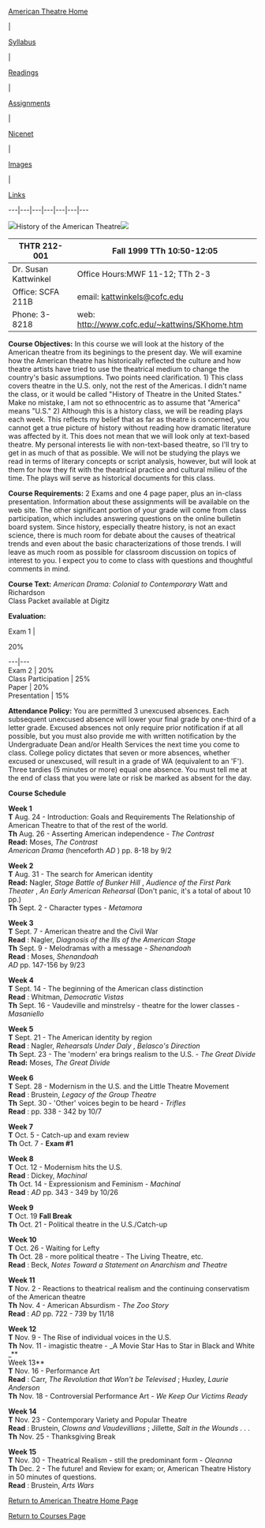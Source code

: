 [American Theatre Home](AmerThea.htm)

|

[Syllabus](AmerTheasyll.htm)

|

[Readings](AmerTheareading.htm)

|

[Assignments](AmerTheaassign.htm)

|

[Nicenet](http://www.nicenet.org)

|

[Images](AmerTheaimages.htm)

|

[Links](AmerThealinks.htm)  
  
---|---|---|---|---|---|---  
  


![](images/usa0b.gif)History of the American Theatre![](images/usa0b.gif)

THTR 212-001 | Fall 1999 TTh 10:50-12:05  
---|---  
Dr. Susan Kattwinkel | Office Hours:MWF 11-12; TTh 2-3  
Office: SCFA 211B | email: kattwinkels@cofc.edu  
Phone: 3-8218 | web: http://www.cofc.edu/~kattwins/SKhome.htm  
  
**Course Objectives:** In this course we will look at the history of the
American theatre from its beginings to the present day. We will examine how
the American theatre has historically reflected the culture and how theatre
artists have tried to use the theatrical medium to change the country's basic
assumptions. Two points need clarification. 1) This class covers theatre in
the U.S. only, not the rest of the Americas. I didn't name the class, or it
would be called  "History of Theatre in the United States." Make no mistake, I
am not so ethnocentric as to assume that "America" means "U.S." 2) Although
this is a history class, we will be reading plays each week. This reflects my
belief that as far as theatre is concerned, you cannot get a true picture of
history without reading how dramatic literature was affected by it. This does
not mean that we will look only at text-based theatre. My personal interests
lie with non-text-based theatre, so I'll try to get in as much of that as
possible. We will not be studying the plays we read in terms of literary
concepts or script analysis, however, but will look at them for how they fit
with the theatrical practice and cultural milieu of the time. The plays will
serve as historical documents for this class.  
  
**Course Requirements:** 2 Exams and one 4 page paper, plus an in-class
presentation. Information about these assignments will be available on the web
site. The other significant portion of your grade will come from class
participation, which includes answering questions on the online bulletin board
system. Since history, especially theatre history, is not an exact science,
there is much room for debate about the causes of theatrical trends and even
about the basic characterizations of those trends. I will leave as much room
as possible for classroom discussion on topics of interest to you. I expect
you to come to class with questions and thoughtful comments in mind.  
  
**Course Text:** _American Drama: Colonial to Contemporary_ Watt and
Richardson  
Class Packet available at Digitz  

  
**Evaluation:**

Exam 1 |

20%  
  
---|---  
Exam 2 | 20%  
Class Participation | 25%  
Paper | 20%  
Presentation | 15%  
  








**Attendance Policy:** You are permitted 3 unexcused absences. Each subsequent
unexcused absence will lower your final grade by one-third of a letter grade.
Excused absences not only require prior notification if at all possible, but
you must also provide me with written notification by the Undergraduate Dean
and/or Health Services the next time you come to class. College policy
dictates that seven or more absences, whether excused or unexcused, will
result in a grade of WA (equivalent to an 'F'). Three tardies (5 minutes or
more) equal one absence. You must tell me at the end of class that you were
late or risk be marked as absent for the day.  
  
**Course Schedule**

**Week 1**  
**T** Aug. 24 - Introduction: Goals and Requirements The Relationship of
American Theatre to that of the rest of the world.  
**Th** Aug. 26 - Asserting American independence - _The Contrast_  
**Read:** Moses, _The Contrast_  
_American Drama_ (henceforth _AD_ ) pp. 8-18 by 9/2  
  
**Week 2**  
**T** Aug. 31 - The search for American identity  
**Read:** Nagler, _Stage Battle of Bunker Hill_ , _Audience of the First Park
Theater_ , _An Early American Rehearsal_ (Don't panic, it's a total of about
10 pp.)  
**Th** Sept. 2 - Character types - _Metamora_  
  
**Week 3**  
**T** Sept. 7 - American theatre and the Civil War  
**Read** : Nagler, _Diagnosis of the Ills of the American Stage_  
**Th** Sept. 9 - Melodramas with a message - _Shenandoah_  
**Read** : Moses, _Shenandoah_  
_AD_ pp. 147-156 by 9/23  
  
**Week 4**  
**T** Sept. 14 - The beginning of the American class distinction  
**Read** : Whitman, _Democratic Vistas_  
**Th** Sept. 16 - Vaudeville and minstrelsy - theatre for the lower classes \-
_Masaniello_  
  
**Week 5**  
**T** Sept. 21 - The American identity by region  
**Read** : Nagler, _Rehearsals Under Daly_ , _Belasco's Direction_  
**Th** Sept. 23 - The 'modern' era brings realism to the U.S. - _The Great
Divide_  
**Read:** Moses, _The Great Divide_  
  
**Week 6**  
**T** Sept. 28 - Modernism in the U.S. and the Little Theatre Movement  
**Read** : Brustein, _Legacy of the Group Theatre_  
**Th** Sept. 30 - 'Other' voices begin to be heard - _Trifles_  
**Read** : pp. 338 - 342 by 10/7  
  
**Week 7**  
**T** Oct. 5 - Catch-up and exam review  
**Th** Oct. 7 - **Exam #1**  
  
**Week 8**  
**T** Oct. 12 - Modernism hits the U.S.  
**Read** : Dickey, _Machinal_  
**Th** Oct. 14 - Expressionism and Feminism - _Machinal_  
**Read** : _AD_ pp. 343 - 349 by 10/26  
  
**Week 9**  
**T** Oct. 19 **Fall Break**  
**Th** Oct. 21 - Political theatre in the U.S./Catch-up  
  
**Week 10**  
**T** Oct. 26 - Waiting for Lefty  
**Th** Oct. 28 - more political theatre - The Living Theatre, etc.  
**Read** : Beck, _Notes Toward a Statement on Anarchism and Theatre_  
  
**Week 11**  
**T** Nov. 2 - Reactions to theatrical realism and the continuing conservatism
of the American theatre  
**Th** Nov. 4 - American Absurdism - _The Zoo Story_  
**Read** : _AD_ pp. 722 - 739 by 11/18  
  
**Week 12**  
**T** Nov. 9 - The Rise of individual voices in the U.S.  
**Th** Nov. 11 - imagistic theatre - _A Movie Star Has to Star in Black and
White  
_**  
Week 13**  
**T** Nov. 16 - Performance Art  
**Read** : Carr, _The Revolution that Won't be Televised_ ; Huxley, _Laurie
Anderson_  
**Th** Nov. 18 - Controversial Performance Art - _We Keep Our Victims Ready_  
  
**Week 14**  
**T** Nov. 23 - Contemporary Variety and Popular Theatre  
**Read** : Brustein, _Clowns and Vaudevillians_ ; Jillette, _Salt in the
Wounds . . ._  
**Th** Nov. 25 - Thanksgiving Break  
  
**Week 15**  
**T** Nov. 30 - Theatrical Realism - still the predominant form - _Oleanna_  
**Th** Dec. 2 - The future! and Review for exam; or, American Theatre History
in 50 minutes of questions.  
**Read** : Brustein, _Arts Wars_

[Return to American Theatre Home Page](AmerThea.htm)

[Return to Courses Page](Susansyll.htm)

